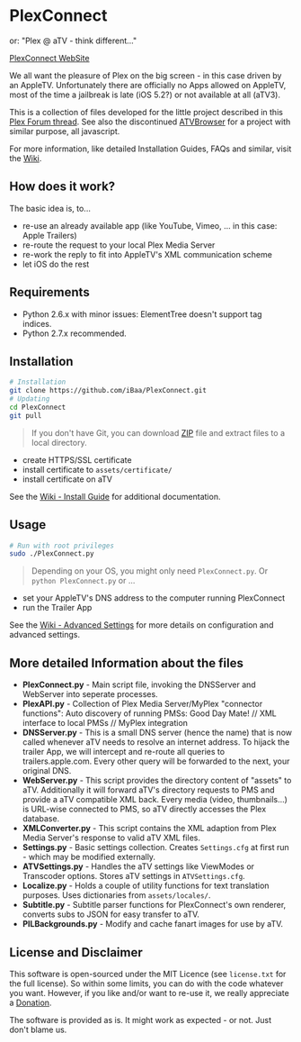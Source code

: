 # PlexConnect
or: "Plex @ aTV - think different..."

<a href="https://www.plexconnect.info">PlexConnect WebSite</a>

We all want the pleasure of Plex on the big screen - in this case driven by an AppleTV.
Unfortunately there are officially no Apps allowed on AppleTV, most of the time a jailbreak is late (iOS 5.2?) or not available at all (aTV3).

This is a collection of files developed for the little project described in this [Plex Forum thread][].
See also the discontinued [ATVBrowser][] for a project with similar purpose, all javascript.

For more information, like detailed Installation Guides, FAQs and similar, visit the [Wiki][].


## How does it work?
The basic idea is, to...
- re-use an already available app (like YouTube, Vimeo, ... in this case: Apple Trailers)
- re-route the request to your local Plex Media Server
- re-work the reply to fit into AppleTV's XML communication scheme
- let iOS do the rest


## Requirements
- Python 2.6.x with minor issues: ElementTree doesn't support tag indices.
- Python 2.7.x recommended.


## Installation
```sh
# Installation
git clone https://github.com/iBaa/PlexConnect.git
# Updating
cd PlexConnect
git pull
```
> If you don't have Git, you can download [ZIP][] file and extract files to a local directory.

- create HTTPS/SSL certificate
- install certificate to ```assets/certificate/```
- install certificate on aTV

See the [Wiki - Install Guide][] for additional documentation.


## Usage
```sh
# Run with root privileges
sudo ./PlexConnect.py
```
> Depending on your OS, you might only need ```PlexConnect.py```. Or ```python PlexConnect.py``` or ...

- set your AppleTV's DNS address to the computer running PlexConnect
- run the Trailer App

See the [Wiki - Advanced Settings][] for more details on configuration and advanced settings.


## More detailed Information about the files
* __PlexConnect.py__ - 
Main script file, invoking the DNSServer and WebServer into seperate processes.
* __PlexAPI.py__ - 
Collection of Plex Media Server/MyPlex "connector functions": Auto discovery of running PMSs: Good Day Mate! // XML interface to local PMSs // MyPlex integration
* __DNSServer.py__ - 
This is a small DNS server (hence the name) that is now called whenever aTV needs to resolve an internet address. To hijack the trailer App, we will intercept and re-route all queries to trailers.apple.com. Every other query will be forwarded to the next, your original DNS.
* __WebServer.py__ - 
This script provides the directory content of "assets" to aTV. Additionally it will forward aTV's directory requests to PMS and provide a aTV compatible XML back.
Every media (video, thumbnails...) is URL-wise connected to PMS, so aTV directly accesses the Plex database.
* __XMLConverter.py__ - 
This script contains the XML adaption from Plex Media Server's response to valid aTV XML files.
* __Settings.py__ - 
Basic settings collection. Creates ```Settings.cfg``` at first run - which may be modified externally.
* __ATVSettings.py__ - 
Handles the aTV settings like ViewModes or Transcoder options. Stores aTV settings in ```ATVSettings.cfg```.
* __Localize.py__ -
Holds a couple of utility functions for text translation purposes. Uses dictionaries from ```assets/locales/```.
* __Subtitle.py__ -
Subtitle parser functions for PlexConnect's own renderer, converts subs to JSON for easy transfer to aTV.
* __PILBackgrounds.py__ -
Modify and cache fanart images for use by aTV.


## License and Disclaimer
This software is open-sourced under the MIT Licence (see ```license.txt``` for the full license).
So within some limits, you can do with the code whatever you want. However, if you like and/or want to re-use it, we really appreciate a [Donation][].

The software is provided as is. It might work as expected - or not. Just don't blame us.


[ATVBrowser]: https://github.com/finkdiff/ATVBrowser-script/tree/atvxml
[Plex Forum thread]: http://forums.plex.tv/discussion/57831/plex-atv-think-different/p1
[ZIP]: https://github.com/iBaa/PlexConnect/archive/master.zip
[Wiki]: https://github.com/iBaa/PlexConnect/wiki
[Wiki - Install Guide]: https://github.com/iBaa/PlexConnect/wiki/Install-Guide
[Wiki - Advanced Settings]: https://github.com/iBaa/PlexConnect/wiki/Settings-for-advanced-use-and-troubleshooting
[Donation]: http://forums.plex.tv/discussion/80675/donations-donations/p1
